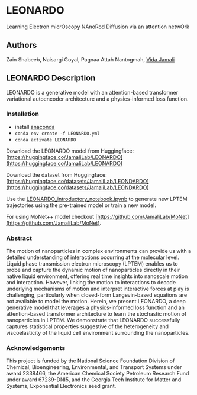 # LEONARDO
Learning Electron micrOscopy NAnoRod Diffusion via an attention netwOrk

## Authors

Zain Shabeeb, Naisargi Goyal, Pagnaa Attah Nantogmah, [Vida Jamali](https://vidajamali.github.io)

## LEONARDO Description 
LEONARDO is a generative model with an attention-based transformer variational autoencoder architecture and a physics-informed loss function.

### Installation

- install [anaconda](https://docs.anaconda.com/anaconda/install/)
- `conda env create -f LEONARDO.yml`
- `conda activate LEONARDO`

Download the LEONARDO model from Huggingface: [https://huggingface.co/JamaliLab/LEONARDO](https://huggingface.co/JamaliLab/LEONARDO)
  
Download the dataset from Huggingface: [https://huggingface.co/datasets/JamaliLab/LEONDARDO](https://huggingface.co/datasets/JamaliLab/LEONDARDO)
  
Use the [LEONARDO_introductory_notebook.ipynb](https://github.com/JamaliLab/LEONARDO/blob/main/LEONARDO_introductory_notebook.ipynb) to generate new LPTEM trajectories using the pre-trained model or train a new model.

For using MoNet++ model checkout [https://github.com/JamaliLab/MoNet](https://github.com/JamaliLab/MoNet).

###  Abstract
The motion of nanoparticles in complex environments can provide us with a detailed understanding of interactions occurring at the molecular level. Liquid phase transmission electron microscopy (LPTEM) enables us to probe and capture the dynamic motion of nanoparticles directly in their native liquid environment, offering real time insights into nanoscale motion and interaction. However, linking the motion to interactions to decode underlying mechanisms of motion and interpret interactive forces at play is challenging, particularly when closed-form Langevin-based equations are not available to model the motion. Herein, we present LEONARDO, a deep generative model that leverages a physics-informed loss function and an attention-based transformer architecture to learn the stochastic motion of nanoparticles in LPTEM. We demonstrate that LEONARDO successfully captures statistical properties suggestive of the heterogeneity and viscoelasticity of the liquid cell environment surrounding the nanoparticles.

### Acknowledgements
This project is funded by the National Science Foundation Division of Chemical, Bioengineering, Environmental, and Transport Systems under award 2338466, the American Chemical Society Petroleum Research Fund under award 67239-DNI5, and the Georgia Tech Institute for Matter and Systems, Exponential Electronics seed grant.
